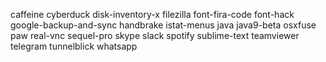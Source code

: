 caffeine
cyberduck
disk-inventory-x
filezilla
font-fira-code
font-hack
google-backup-and-sync
handbrake
istat-menus
java
java9-beta
osxfuse
paw
real-vnc
sequel-pro
skype
slack
spotify
sublime-text
teamviewer
telegram
tunnelblick
whatsapp
